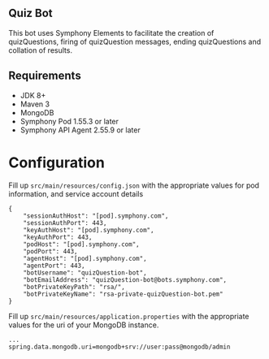 ## Quiz Bot
This bot uses Symphony Elements to facilitate the creation of quizQuestions, firing of quizQuestion messages, ending quizQuestions and collation of results. 

## Requirements
* JDK 8+
* Maven 3
* MongoDB
* Symphony Pod 1.55.3 or later
* Symphony API Agent 2.55.9 or later

# Configuration
Fill up `src/main/resources/config.json` with the appropriate values for pod information,
and service account details 
```json5
{
    "sessionAuthHost": "[pod].symphony.com",
    "sessionAuthPort": 443,
    "keyAuthHost": "[pod].symphony.com",
    "keyAuthPort": 443,
    "podHost": "[pod].symphony.com",
    "podPort": 443,
    "agentHost": "[pod].symphony.com",
    "agentPort": 443,
    "botUsername": "quizQuestion-bot",
    "botEmailAddress": "quizQuestion-bot@bots.symphony.com",
    "botPrivateKeyPath": "rsa/",
    "botPrivateKeyName": "rsa-private-quizQuestion-bot.pem"
}
```

Fill up `src/main/resources/application.properties` with the appropriate values for
the uri of your MongoDB instance.
```properties
...
spring.data.mongodb.uri=mongodb+srv://user:pass@mongodb/admin
```
